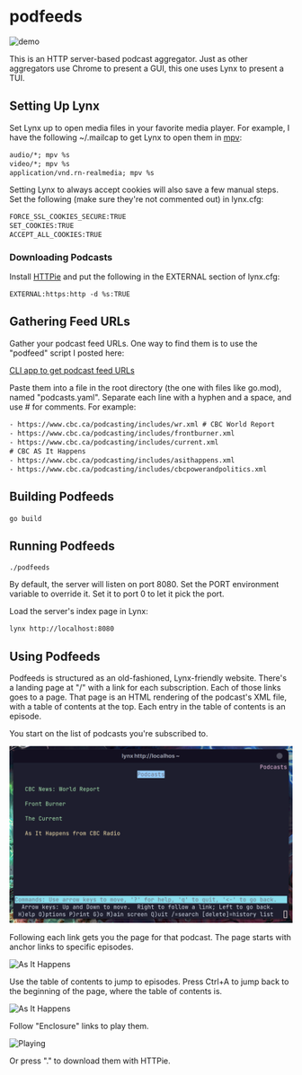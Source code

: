 # podfeeds

![demo](images/usage.gif)

This is an HTTP server-based podcast aggregator. Just as other aggregators use Chrome to present a GUI, this one uses Lynx to present a TUI.

## Setting Up Lynx

Set Lynx up to open media files in your favorite media player. For example, I have the following ~/.mailcap to get Lynx to open them in [mpv](https://mpv.io/):

    audio/*; mpv %s
    video/*; mpv %s
    application/vnd.rn-realmedia; mpv %s

Setting Lynx to always accept cookies will also save a few manual steps. Set the following (make sure they're not commented out) in lynx.cfg:

    FORCE_SSL_COOKIES_SECURE:TRUE
    SET_COOKIES:TRUE
    ACCEPT_ALL_COOKIES:TRUE

### Downloading Podcasts

Install [HTTPie](https://httpie.io/) and put the following in the EXTERNAL section of lynx.cfg:

    EXTERNAL:https:http -d %s:TRUE

## Gathering Feed URLs

Gather your podcast feed URLs. One way to find them is to
use the "podfeed" script I posted here:

[CLI app to get podcast feed URLs
](https://www.linuxquestions.org/questions/linuxquestions-org-member-success-stories-23/cli-app-to-get-podcast-feed-urls-4175656322/#post6363987)

Paste them into a file in the root directory (the one with files like go.mod), named "podcasts.yaml". Separate each line with a
hyphen and a space, and use # for comments. For example:

    - https://www.cbc.ca/podcasting/includes/wr.xml # CBC World Report
    - https://www.cbc.ca/podcasting/includes/frontburner.xml
    - https://www.cbc.ca/podcasting/includes/current.xml
    # CBC AS It Happens
    - https://www.cbc.ca/podcasting/includes/asithappens.xml
    - https://www.cbc.ca/podcasting/includes/cbcpowerandpolitics.xml

## Building Podfeeds

    go build

## Running Podfeeds

    ./podfeeds

By default, the server will listen on port 8080. Set the PORT environment variable to override it. Set it to port 0 to let it pick
the port.

Load the server's index page in Lynx:

    lynx http://localhost:8080

## Using Podfeeds

Podfeeds is structured as an old-fashioned, Lynx-friendly website. There's a landing page at "/" with a link for each subscription.
Each of those links goes to a page. That page is an HTML rendering of the podcast's XML file, with a table of contents
at the top. Each entry in the table of contents is an episode.

You start on the list of podcasts you're subscribed to.

![Subscriptions](images/subscriptions.png)

Following each link gets you the page for that podcast. The page starts with anchor links to specific episodes.

![As It Happens](images/toc.png)

Use the table of contents to jump to episodes. Press Ctrl+A to jump back to the beginning of the page, where the table of contents is.

![As It Happens](images/episode.png)

Follow "Enclosure" links to play them.

![Playing](images/playing.png)

Or press "." to download them with HTTPie.
